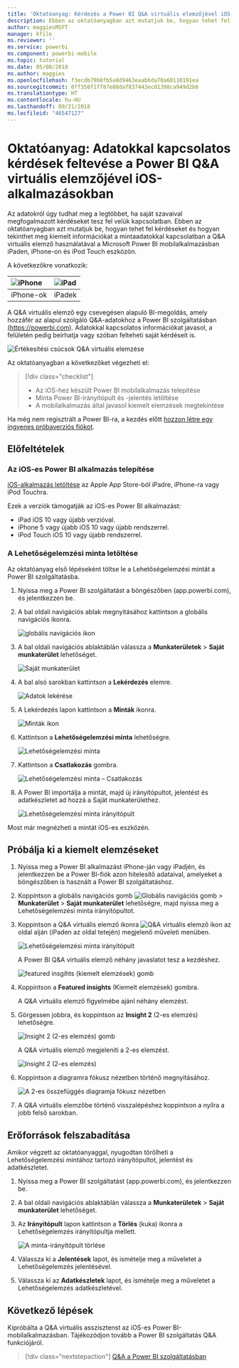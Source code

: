 ```yaml
---
title: 'Oktatóanyag: Kérdezés a Power BI Q&A virtuális elemzőjével iOS-alkalmazásokban'
description: Ebben az oktatóanyagban azt mutatjuk be, hogyan tehet fel a saját szavaival megfogalmazott kérdéseket a mintaadatokkal kapcsolatban az iOS-eszközökön futó Power BI mobilalkalmazás Q&A virtuális elemzőjét használva.
author: maggiesMSFT
manager: kfile
ms.reviewer: ''
ms.service: powerbi
ms.component: powerbi-mobile
ms.topic: tutorial
ms.date: 05/08/2018
ms.author: maggies
ms.openlocfilehash: f3ecdb79b8fb5a8d9463eaabbda70a60110191ea
ms.sourcegitcommit: 0ff358f1ff87e88daf837443ecd1398ca949d2b6
ms.translationtype: HT
ms.contentlocale: hu-HU
ms.lasthandoff: 09/21/2018
ms.locfileid: "46547127"
---
```

# <a name="tutorial-ask-questions-about-your-data-with-the-qa-virtual-analyst-in-ios-apps---power-bi"></a>Oktatóanyag: Adatokkal kapcsolatos kérdések feltevése a Power BI Q&A virtuális elemzőjével iOS-alkalmazásokban

Az adatokról úgy tudhat meg a legtöbbet, ha saját szavaival megfogalmazott kérdéseket tesz fel velük kapcsolatban. Ebben az oktatóanyagban azt mutatjuk be, hogyan tehet fel kérdéseket és hogyan tekinthet meg kiemelt információkat a mintaadatokkal kapcsolatban a Q&A virtuális elemző használatával a Microsoft Power BI mobilalkalmazásban iPaden, iPhone-on és iPod Touch eszközön. 

A következőkre vonatkozik:

| ![iPhone](./media/tutorial-mobile-apps-ios-qna/iphone-logo-50-px.png) | ![iPad](./media/tutorial-mobile-apps-ios-qna/ipad-logo-50-px.png) |
|:--- |:--- |
| iPhone-ok |iPadek |

A Q&A virtuális elemző egy csevegésen alapuló BI-megoldás, amely hozzáfér az alapul szolgáló Q&A-adatokhoz a Power BI szolgáltatásban [(https://powerbi.com)](https://powerbi.com). Adatokkal kapcsolatos információkat javasol, a felületén pedig beírhatja vagy szóban felteheti saját kérdéseit is.

![Értékesítési csúcsok Q&A virtuális elemzése](./media/tutorial-mobile-apps-ios-qna/power-bi-ios-q-n-a-top-sale-intro.png)

Az oktatóanyagban a következőket végezheti el:

> [!div class="checklist"]
> * Az iOS-hez készült Power BI mobilalkalmazás telepítése
> * Minta Power BI-irányítópult és -jelentés letöltése
> * A mobilalkalmazás által javasol kiemelt elemzések megtekintése

Ha még nem regisztrált a Power BI-ra, a kezdés előtt [hozzon létre egy ingyenes próbaverziós fiókot](https://app.powerbi.com/signupredirect?pbi_source=web).

## <a name="prerequisites"></a>Előfeltételek

### <a name="install-the-power-bi-for-ios-app"></a>Az iOS-es Power BI alkalmazás telepítése
[iOS-alkalmazás letöltése](http://go.microsoft.com/fwlink/?LinkId=522062 "iPhone-alkalmazás letöltése") az Apple App Store-ból iPadre, iPhone-ra vagy iPod Touchra.

Ezek a verziók támogatják az iOS-es Power BI alkalmazást:
- iPad iOS 10 vagy újabb verzióval.
- iPhone 5 vagy újabb iOS 10 vagy újabb rendszerrel. 
- iPod Touch iOS 10 vagy újabb rendszerrel.

### <a name="download-the-opportunity-analysis-sample"></a>A Lehetőségelemzési minta letöltése
Az oktatóanyag első lépéseként töltse le a Lehetőségelemzési mintát a Power BI szolgáltatásba.

1. Nyissa meg a Power BI szolgáltatást a böngészőben (app.powerbi.com), és jelentkezzen be.

1. A bal oldali navigációs ablak megnyitásához kattintson a globális navigációs ikonra.

    ![globális navigációs ikon](./media/tutorial-mobile-apps-ios-qna/power-bi-android-quickstart-global-nav-icon.png)

2. A bal oldali navigációs ablaktáblán válassza a **Munkaterületek** > **Saját munkaterület** lehetőséget.

    ![Saját munkaterület](./media/tutorial-mobile-apps-ios-qna/power-bi-android-quickstart-my-workspace.png)

3. A bal alsó sarokban kattintson a **Lekérdezés** elemre.
   
    ![Adatok lekérése](./media/tutorial-mobile-apps-ios-qna/power-bi-get-data.png)

3. A Lekérdezés lapon kattintson a **Minták** ikonra.
   
   ![Minták ikon](./media/tutorial-mobile-apps-ios-qna/power-bi-samples-icon.png)

4. Kattintson a **Lehetőségelemzési minta** lehetőségre.
 
    ![Lehetőségelemzési minta](./media/tutorial-mobile-apps-ios-qna/power-bi-oa.png)
 
8. Kattintson a **Csatlakozás** gombra.  
  
   ![Lehetőségelemzési minta – Csatlakozás](./media/tutorial-mobile-apps-ios-qna/opportunity-connect.png)
   
5. A Power BI importálja a mintát, majd új irányítópultot, jelentést és adatkészletet ad hozzá a Saját munkaterülethez.
   
   ![Lehetőségelemzési minta irányítópult](./media/tutorial-mobile-apps-ios-qna/power-bi-service-opportunity-sample.png)

Most már megnézheti a mintát iOS-es eszközén.

## <a name="try-featured-insights"></a>Próbálja ki a kiemelt elemzéseket
1. Nyissa meg a Power BI alkalmazást iPhone-ján vagy iPadjén, és jelentkezzen be a Power BI-fiók azon hitelesítő adataival, amelyeket a böngészőben is használt a Power BI szolgáltatáshoz.

1.  Koppintson a globális navigációs gomb ![Globális navigációs gomb](./media/tutorial-mobile-apps-ios-qna/power-bi-iphone-global-nav-button.png) > **Munkaterület** > **Saját munkaterület** lehetőségre, majd nyissa meg a Lehetőségelemzési minta irányítópultot.

2. Koppintson a Q&A virtuális elemző ikonra ![Q&A virtuális elemző ikon](./media/tutorial-mobile-apps-ios-qna/power-bi-ios-q-n-a-icon.png) az oldal alján (iPaden az oldal tetején) megjelenő műveleti menüben.

     ![Lehetőségelemzési minta irányítópult](./media/tutorial-mobile-apps-ios-qna/power-bi-ios-qna-opportunity-analysis.png)

     A Power BI Q&A virtuális elemző néhány javaslatot tesz a kezdéshez.

     ![featured insgihts (kiemelt elemzések) gomb](./media/tutorial-mobile-apps-ios-qna/power-bi-ios-qna-suggest-insights.png)
3. Koppintson a **Featured insights** (Kiemelt elemzések) gombra.

     A Q&A virtuális elemző figyelmébe ajánl néhány elemzést.
4. Görgessen jobbra, és koppintson az **Insight 2** (2-es elemzés) lehetőségre.

    ![Insight 2 (2-es elemzés) gomb](./media/tutorial-mobile-apps-ios-qna/power-bi-ios-qna-suggest-insight-2.png)

     A Q&A virtuális elemző megjeleníti a 2-es elemzést.

    ![Insight 2 (2-es elemzés)](./media/tutorial-mobile-apps-ios-qna/power-bi-ios-qna-show-insight-2.png)
5. Koppintson a diagramra fókusz nézetben történő megnyitásához.

    ![A 2-es összefüggés diagramja fókusz nézetben](./media/tutorial-mobile-apps-ios-qna/power-bi-ios-qna-open-insight-2.png)
6. A Q&A virtuális elemzőbe történő visszalépéshez koppintson a nyílra a jobb felső sarokban.

## <a name="clean-up-resources"></a>Erőforrások felszabadítása

Amikor végzett az oktatóanyaggal, nyugodtan törölheti a Lehetőségelemzési mintához tartozó irányítópultot, jelentést és adatkészletet.

1. Nyissa meg a Power BI szolgáltatást (app.powerbi.com), és jelentkezzen be.

2. A bal oldali navigációs ablaktáblán válassza a **Munkaterületek** > **Saját munkaterület** lehetőséget.

3. Az **Irányítópult** lapon kattintson a **Törlés** (kuka) ikonra a Lehetőségelemzés irányítópultja mellett.

    ![A minta-irányítópult törlése](./media/tutorial-mobile-apps-ios-qna/power-bi-service-delete-opportunity-sample.png)

4. Válassza ki a **Jelentések** lapot, és ismételje meg a műveletet a Lehetőségelemzés jelentésével.

5. Válassza ki az **Adatkészletek** lapot, és ismételje meg a műveletet a Lehetőségelemzés adatkészletével.


## <a name="next-steps"></a>Következő lépések

Kipróbálta a Q&A virtuális asszisztenst az iOS-es Power BI-mobilalkalmazásban. Tájékozódjon tovább a Power BI szolgáltatás Q&A funkciójáról.
> [!div class="nextstepaction"]
> [Q&A a Power BI szolgáltatásban](../end-user-q-and-a.md)

